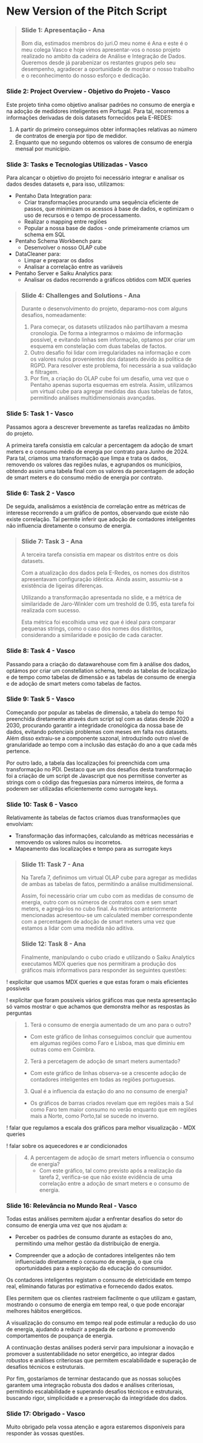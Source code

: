 # New Version of the Pitch Script

> ### Slide 1: Apresentação - Ana
> 
> Bom dia, estimados membros do juri.O meu nome é Ana e este é o meu colega Vasco e hoje vimos apresentar-vos o nosso projeto realizado no ambito da cadeira de Análise e Integração de Dados.  
> Queremos desde já parabenizar os restantes grupos pelo seu desempenho, agradecer a oportunidade de mostrar o nosso trabalho e o reconhecimento do nosso esforço e dedicação.  

### Slide 2: Project Overview - Objetivo do Projeto - Vasco

Este projeto tinha como objetivo analisar padrões no consumo de energia e na adoção de medidores inteligentes em Portugal. 
Para tal, recorremos a informações derivadas de dois datasets fornecidos pela E-REDES:
1. A partir do primeiro conseguimos obter informações relativas ao número de contratos de energia por tipo de medidor.
2. Enquanto que no segundo obtemos os valores de consumo de energia mensal por município.

### Slide 3: Tasks e Tecnologias Utilizadas - Vasco

Para alcançar o objetivo do projeto foi necessário integrar e analisar os dados desdes datasets e, para isso, utilizamos:

- Pentaho Data Integration para:
  - Criar transformações procurando uma sequência eficiente de passos, que minimizam os acessos à base de dados, e optimizam o uso de recursos e o tempo de processamento.
  - Realizar o mapping entre regiões
  - Popular a nossa base de dados - onde primeiramente criamos um schema em SQL
- Pentaho Schema Workbench para:
  - Desenvolver o nosso OLAP cube
- DataCleaner para:
  - Limpar e preparar os dados
  - Analisar a correlação entre as variáveis
- Pentaho Server e Saiku Analytics para:
  -  Analisar os dados recorrendo a gráficos obtidos com MDX queries

> ### Slide 4: Challenges and Solutions - Ana
> 
> Durante o desenvolvimento do projeto, deparamo-nos com alguns desafios, nomeadamente:
> 1. Para começar, os datasets utilizados não partilhavam a mesma cronologia. De forma a integrarmos o máximo de informação possível, e evitando linhas sem informação, optamos por criar um esquema em constelação com duas tabelas de factos.
> 2. Outro desafio foi lidar com irregularidades na informação e com os valores nulos provenientes dos datasets devido às politica de RGPD. Para resolver este problema, foi necessária a sua validação e filtragem.
> 3. Por fim, a criação do OLAP cube foi um desafio, uma vez que o Pentaho apenas suporta esquemas em estrela. Assim, utilizamos um virtual cube para agregar medidas das duas tabelas de fatos, permitindo análises multidimensionais avançadas.

### Slide 5: Task 1 - Vasco

Passamos agora a descrever brevemente as tarefas realizadas no âmbito do projeto.

A primeira tarefa consistia em calcular a percentagem da adoção de smart meters e o consumo médio de energia por contrato para Junho de 2024. Para tal, criamos uma transformação que limpa e trata os dados, removendo os valores das regiões nulas, e agrupandos os municípios, obtendo assim uma tabela final com os valores da percentagem de adoção de smart meters e do consumo médio de energia por contrato.

### Slide 6: Task 2 - Vasco

De seguida, analisámos a existência de correlação entre as métricas de interesse recorrendo a um gráfico de pontos, observando que existe não existe correlação. Tal permite inferir que adoção de contadores inteligentes não influencia diretamente o consumo de energia.

> ### Slide 7: Task 3 - Ana
> 
> A terceira tarefa consistia em mapear os distritos entre os dois datasets. 
> 
> Com a atualização dos dados pela E-Redes, os nomes dos distritos apresentavam configuração idêntica. Ainda assim, assumiu-se a existência de ligeiras diferenças.
> 
> Utilizando a transformação apresentada no slide, e a métrica de similaridade de Jaro-Winkler com um treshold de 0.95, esta tarefa foi realizada com sucesso.
> 
> Esta métrica foi escolhida uma vez que é ideal para comparar pequenas strings, como o caso dos nomes dos distritos, considerando a similaridade e posição de cada caracter.

### Slide 8: Task 4 - Vasco

Passando para a criação do datawarehouse com fim à análise dos dados, optámos por criar um constellation schema, tendo as tabelas de localização e de tempo como tabelas de dimensão e as tabelas de consumo de energia e de adoção de smart meters como tabelas de factos.

### Slide 9: Task 5 - Vasco

Começando por popular as tabelas de dimensão, a tabela do tempo foi preenchida diretamente através dum script sql com as datas desde 2020 a 2030, procurando garantir a integridade cronológica da nossa base de dados, evitando potenciais problemas com meses em falta nos datasets. Além disso extraiu-se a componente sazonal, introduzindo outro nível de granularidade ao tempo com a inclusão das estação do ano a que cada mês pertence.

Por outro lado, a tabela das localizações foi preenchida com uma transformação no PDI. Destaco que um dos desafios desta transformação foi a criação de um script de Javascript que nos permitisse converter as strings com o código das freguesias para números inteiros, de forma a poderem ser utilizadas eficientemente como surrogate keys.

### Slide 10: Task 6 - Vasco

Relativamente às tabelas de factos criamos duas transformações que envolviam:
- Transformação das informações, calculando as métricas necessárias e removendo os valores nulos ou incorretos.
- Mapeamento das localizações e tempo para as surrogate keys

> ### Slide 11: Task 7 - Ana 
> 
> Na Tarefa 7, definimos um virtual OLAP cube para agregar as medidas de ambas as tabelas de fatos, permitindo a análise multidimensional.
> 
> Assim, foi necessário criar um cubo com as medidas de consumo de energia, outro com os números de contratos com e sem smart meters, e agregá-los  no cubo final. Às métricas anteriormente mencionadas acresentou-se um calculated member correspondente com a percentagem de adoção de smart meters uma vez que estamos a lidar com uma medida não aditiva.
> 
> ### Slide 12: Task 8 - Ana
> 
> Finalmente, manipulando o cubo criado e utilizando o Saiku Analytics executamos MDX queries que nos permitiram a produção dos gráficos mais informativos para responder às seguintes questões:

! explicitar que usamos MDX queries e que estas foram o mais eficientes possíveis

! explicitar que foram possiveis vários gráficos mas que nesta apresentação só vamos mostrar o que achamos que demonstra melhor as respostas às perguntas

> 1. Terá o consumo de energia aumentado de um ano para o outro?
>   - Com este gráfico de linhas conseguimos concluir que aumentou em algumas regiões como Faro e Lisboa, mas que diminiu em outras como em Coimbra.
> 2. Terá a percetagem de adoção de smart meters aumentado?
>   - Com este gráfico de linhas observa-se a crescente adoção de contadores inteligentes em todas as regiões portuguesas.
> 3. Qual é a influencia da estação do ano no consumo de energia?
>   - Os gráficos de barras criados revelam que em regiões mais a Sul como Faro tem maior consumo no verão enquanto que em regiões mais a Norte, como Porto,tal se sucede no inverno.

! falar que regulamos a escala dos gráficos para melhor visualização - MDX queries

! falar sobre os aquecedores e ar condicionados

> 4. A percentagem de adoção de smart meters influencia o consumo de energia?
>    - Com este gráfico, tal como previsto após a realização da tarefa 2, verifica-se que não existe evidência de uma correlação entre a adoção de smart meters e o consumo de energia.

### Slide 16: Relevância no Mundo Real - Vasco
Todas estas análises permitem ajudar a enfrentar desafios do setor do consumo de energia uma vez que nos ajudam a:

- Perceber os padrões de consumo durante as estações do ano, permitindo uma melhor gestão da distribuição de energia.

- Compreender que a adoção de contadores inteligentes não tem influenciado diretamente o consumo de energia, o que cria oportunidades para a exploração da educação do consumidor.

Os contadores inteligentes registam o consumo de eletricidade em tempo real, eliminando faturas por estimativa e fornecendo dados exatos.

Eles permitem que os clientes rastreiem facilmente o que utilizam e gastam, mostrando o consumo de energia em tempo real, o que pode encorajar melhores hábitos energéticos.

A visualização do consumo em tempo real pode estimular a redução do uso de energia, ajudando a reduzir a pegada de carbono e promovendo comportamentos de poupança de energia.

A continuação destas análises poderá servir para impulsionar a inovação e promover a sustentabilidade no setor energético, ao integrar dados robustos e análises criteriosas que permitem escalabilidade e superação de desafios técnicos e estruturais.

Por fim, gostaríamos de terminar destacando que as nossas soluções garantem uma integração robusta dos dados e análises criteriosas, permitindo escalabilidade e superando desafios técnicos e estruturais, buscando rigor, simplicidade e a preservação da integridade dos dados.

### Slide 17: Obrigado - Vasco

Muito obrigado pela vossa atenção e agora estaremos disponíveis para responder às vossas questões.
